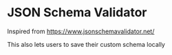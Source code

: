 # JSON Schema Validator

Inspired from https://www.jsonschemavalidator.net/

This also lets users to save their custom schema locally